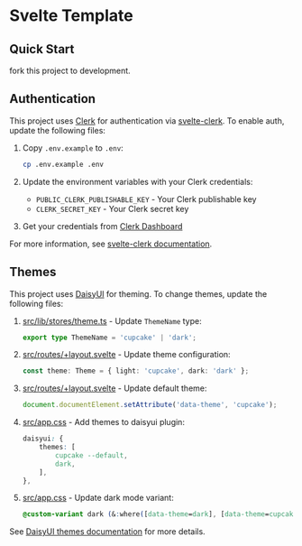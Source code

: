 # Svelte Template

## Quick Start

fork this project to development.

## Authentication

This project uses [Clerk](https://clerk.com/) for authentication via [svelte-clerk](https://svelte-clerk.netlify.app/).
To enable auth, update the following files:

1. Copy `.env.example` to `.env`:

   ```bash
   cp .env.example .env
   ```

2. Update the environment variables with your Clerk credentials:
   - `PUBLIC_CLERK_PUBLISHABLE_KEY` - Your Clerk publishable key
   - `CLERK_SECRET_KEY` - Your Clerk secret key

3. Get your credentials from [Clerk Dashboard](https://dashboard.clerk.com/)

For more information, see [svelte-clerk documentation](https://svelte-clerk.netlify.app/).

## Themes

This project uses [DaisyUI](https://daisyui.com/) for theming. To change themes, update the following files:

1. [src/lib/stores/theme.ts](src/lib/stores/theme.ts#L4) - Update `ThemeName` type:

   ```typescript
   export type ThemeName = 'cupcake' | 'dark';
   ```

2. [src/routes/+layout.svelte](src/routes/+layout.svelte#L20) - Update theme configuration:

   ```typescript
   const theme: Theme = { light: 'cupcake', dark: 'dark' };
   ```

3. [src/routes/+layout.svelte](src/routes/+layout.svelte#L53) - Update default theme:

   ```typescript
   document.documentElement.setAttribute('data-theme', 'cupcake');
   ```

4. [src/app.css](src/app.css#L6) - Add themes to daisyui plugin:

   ```css
   daisyui: {
       themes: [
           cupcake --default,
           dark,
       ],
   },
   ```

5. [src/app.css](src/app.css#L11) - Update dark mode variant:
   ```css
   @custom-variant dark (&:where([data-theme=dark], [data-theme=cupcake] *));
   ```

See [DaisyUI themes documentation](https://daisyui.com/docs/themes/) for more details.
